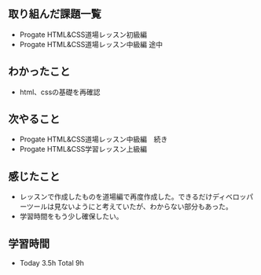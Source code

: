 ## 取り組んだ課題一覧  
- Progate HTML&CSS道場レッスン初級編
- Progate HTML&CSS道場レッスン中級編 途中
## わかったこと  
- html、cssの基礎を再確認
## 次やること  
- Progate HTML&CSS道場レッスン中級編　続き
- Progate HTML&CSS学習レッスン上級編
## 感じたこと  
- レッスンで作成したものを道場編で再度作成した。できるだけディベロッパーツールは見ないようにと考えていたが、わからない部分もあった。
- 学習時間をもう少し確保したい。
## 学習時間  
- Today 3.5h Total 9h
